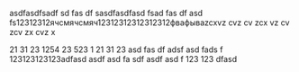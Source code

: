 asdfasdfsadf
sd
fas
df
sasdfasdfasd
fsad
fas
df
asd
fs12312312ячсмячсмяч12312312312312312фвафываzcxvz
cvz
cv
zcx
vz
cv
zcv
zx
cvz
x

21
31
23
1254
23
523
1
21
31
23
asd
fas
df
adsf
asd
fads
f
123123123123adfasd
asdf
asd
fa
sdf
asdf
asd
f
123
123
dfasd
